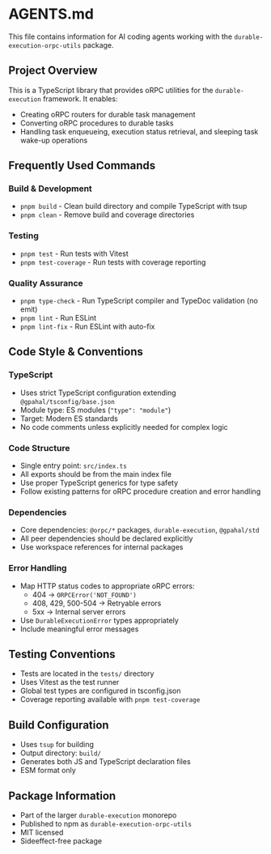 # AGENTS.md

This file contains information for AI coding agents working with the `durable-execution-orpc-utils` package.

## Project Overview

This is a TypeScript library that provides oRPC utilities for the `durable-execution` framework. It enables:

- Creating oRPC routers for durable task management
- Converting oRPC procedures to durable tasks
- Handling task enqueueing, execution status retrieval, and sleeping task wake-up operations

## Frequently Used Commands

### Build & Development

- `pnpm build` - Clean build directory and compile TypeScript with tsup
- `pnpm clean` - Remove build and coverage directories

### Testing

- `pnpm test` - Run tests with Vitest
- `pnpm test-coverage` - Run tests with coverage reporting

### Quality Assurance

- `pnpm type-check` - Run TypeScript compiler and TypeDoc validation (no emit)
- `pnpm lint` - Run ESLint
- `pnpm lint-fix` - Run ESLint with auto-fix

## Code Style & Conventions

### TypeScript

- Uses strict TypeScript configuration extending `@gpahal/tsconfig/base.json`
- Module type: ES modules (`"type": "module"`)
- Target: Modern ES standards
- No code comments unless explicitly needed for complex logic

### Code Structure

- Single entry point: `src/index.ts`
- All exports should be from the main index file
- Use proper TypeScript generics for type safety
- Follow existing patterns for oRPC procedure creation and error handling

### Dependencies

- Core dependencies: `@orpc/*` packages, `durable-execution`, `@gpahal/std`
- All peer dependencies should be declared explicitly
- Use workspace references for internal packages

### Error Handling

- Map HTTP status codes to appropriate oRPC errors:
  - 404 → `ORPCError('NOT_FOUND')`
  - 408, 429, 500-504 → Retryable errors
  - 5xx → Internal server errors
- Use `DurableExecutionError` types appropriately
- Include meaningful error messages

## Testing Conventions

- Tests are located in the `tests/` directory
- Uses Vitest as the test runner
- Global test types are configured in tsconfig.json
- Coverage reporting available with `pnpm test-coverage`

## Build Configuration

- Uses `tsup` for building
- Output directory: `build/`
- Generates both JS and TypeScript declaration files
- ESM format only

## Package Information

- Part of the larger `durable-execution` monorepo
- Published to npm as `durable-execution-orpc-utils`
- MIT licensed
- Sideeffect-free package
